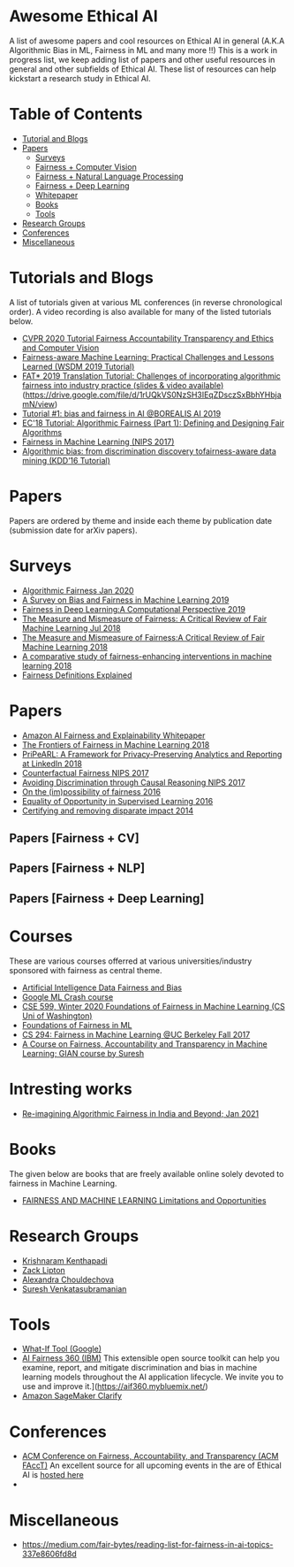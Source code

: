# Awesome Ethical AI
A list of awesome papers and cool resources on Ethical AI in general (A.K.A Algorithmic Bias in ML, Fairness in ML and many more !!)
This is a work in progress list, we keep adding list of papers and other useful resources in general and other subfields of Ethical AI. These list of resources can help kickstart a research study in Ethical AI. 

# Table of Contents

* [Tutorial and Blogs](#tutorials-and-blogs)
* [Papers](#papers)
  * [Surveys](#surveys)
   * [Fairness + Computer Vision](fairness+cv)
   * [Fairness + Natural Language Processing](fairness+nlp)
   * [Fairness + Deep Learning](fairness+dl)
  * [Whitepaper](#whitepaper)
  * [Books](#books)
  * [Tools](#tools)
* [Research Groups](#research-groups)
* [Conferences](#conferences)
* [Miscellaneous](#miscellaneous)
   

# Tutorials and Blogs 
A list of tutorials given at various ML conferences (in reverse chronological order). A video recording is also available for many of the listed tutorials below.

* [CVPR 2020 Tutorial Fairness Accountability Transparency and Ethics and Computer Vision](https://www.youtube.com/watch?v=1giRROXbrF0)
* [Fairness-aware Machine Learning: Practical Challenges and Lessons Learned (WSDM 2019 Tutorial)](https://www.slideshare.net/KrishnaramKenthapadi/fairnessaware-machine-learning-practical-challenges-and-lessons-learned-wsdm-2019-tutorial)
* [FAT* 2019 Translation Tutorial: Challenges of incorporating algorithmic fairness into industry practice (slides & video available)](https://www.youtube.com/watch?v=UicKZv93SOY)(https://drive.google.com/file/d/1rUQkVS0NzSH3IEqZDsczSxBbhYHbjamN/view)
* [Tutorial #1: bias and fairness in AI @BOREALIS AI 2019](https://www.borealisai.com/en/blog/tutorial1-bias-and-fairness-ai/)
* [EC'18 Tutorial: Algorithmic Fairness (Part 1): Defining and Designing Fair Algorithms](https://www.youtube.com/watch?v=GH_uv0g0ZTI)
* [Fairness in Machine Learning (NIPS 2017)](https://mrtz.org/nips17/#/)
* [Algorithmic bias: from discrimination discovery tofairness-aware data mining (KDD’16 Tutorial)](http://www.francescobonchi.com/tutorial-algorithmic-bias.pdf)

# Papers

Papers are ordered by theme and inside each theme by publication date (submission date for arXiv papers).

# Surveys 
* [Algorithmic Fairness Jan 2020](https://arxiv.org/pdf/2001.09784.pdf)
* [A Survey on Bias and Fairness in Machine Learning 2019](https://arxiv.org/pdf/1908.09635.pdf)
* [Fairness in Deep Learning:A Computational Perspective 2019](https://arxiv.org/pdf/1908.08843.pdf)
* [The Measure and Mismeasure of Fairness: A Critical Review of Fair Machine Learning Jul 2018](https://arxiv.org/abs/1808.00023)
* [The Measure and Mismeasure of Fairness:A Critical Review of Fair Machine Learning 2018](https://arxiv.org/pdf/1808.00023.pdf)
* [A comparative study of fairness-enhancing interventions in machine learning 2018](https://arxiv.org/pdf/1802.04422.pdf)
* [Fairness Definitions Explained](https://fairware.cs.umass.edu/papers/Verma.pdf)

# Papers
* [Amazon AI Fairness and Explainability Whitepaper](https://pages.awscloud.com/rs/112-TZM-766/images/Amazon.AI.Fairness.and.Explainability.Whitepaper.pdf)
* [The Frontiers of Fairness in Machine Learning 2018](https://arxiv.org/pdf/1810.08810.pdf)
* [PriPeARL: A Framework for Privacy-Preserving Analytics and Reporting at LinkedIn 2018](https://arxiv.org/abs/1809.07754)
* [Counterfactual Fairness NIPS 2017](https://arxiv.org/pdf/1703.06856.pdf)
* [Avoiding Discrimination through Causal Reasoning NIPS 2017](https://arxiv.org/abs/1706.02744)
* [On the (im)possibility of fairness 2016](https://arxiv.org/pdf/1609.07236.pdf)
* [Equality of Opportunity in Supervised Learning 2016](https://arxiv.org/pdf/1610.02413.pdf)
* [Certifying and removing disparate impact 2014](https://arxiv.org/pdf/1412.3756.pdf)

## Papers [Fairness + CV]

## Papers [Fairness + NLP]

## Papers [Fairness + Deep Learning]

# Courses 
These are various courses offerred at various universities/industry sponsored with fairness as central theme.

* [Artificial Intelligence Data Fairness and Bias ](https://www.coursera.org/learn/ai-data-bias#syllabus)
* [Google ML Crash course](https://developers.google.com/machine-learning/crash-course/fairness/video-lecture)
* [CSE 599, Winter 2020 Foundations of Fairness in Machine Learning (CS Uni of Washington)](https://courses.cs.washington.edu/courses/cse599m/20wi/)
* [Foundations of Fairness in ML](http://jamiemorgenstern.com/teaching/f18-fairml/)
* [CS 294: Fairness in Machine Learning @UC Berkeley Fall 2017](https://fairmlclass.github.io/)
* [A Course on Fairness, Accountability and Transparency in Machine Learning; GIAN course by Suresh](https://geomblog.github.io/fairness/)

# Intresting works
* [Re-imagining Algorithmic Fairness in India and Beyond; Jan 2021](https://arxiv.org/pdf/2101.09995.pdf)

# Books
The given below are books that are freely available online solely devoted to fairness in Machine Learning. 
* [FAIRNESS AND MACHINE LEARNING Limitations and Opportunities](https://fairmlbook.org/pdf/fairmlbook.pdf)

# Research Groups
* [Krishnaram Kenthapadi](http://www-cs-students.stanford.edu/~kngk/)
* [Zack Lipton](http://zacklipton.com/presentations/)
* [Alexandra Chouldechova](http://www.andrew.cmu.edu/user/achoulde/)
* [Suresh Venkatasubramanian](http://www.cs.utah.edu/~suresh/index.html)

# Tools
* [What-If Tool (Google)](https://pair-code.github.io/what-if-tool/)
* [AI Fairness 360 (IBM)](https://aif360.mybluemix.net/) 
 This extensible open source toolkit can help you examine, report, and mitigate discrimination and bias in machine learning models throughout the AI application lifecycle. We invite you to use and improve it.](https://aif360.mybluemix.net/)
* [Amazon SageMaker Clarify](https://aws.amazon.com/sagemaker/clarify/)

# Conferences
* [ACM Conference on Fairness, Accountability, and Transparency (ACM FAccT)](https://facctconference.org/)
  An excellent source for all upcoming events in the are of Ethical AI is [hosted here](https://facctconference.org/network/) 
 *
# Miscellaneous
* https://medium.com/fair-bytes/reading-list-for-fairness-in-ai-topics-337e8606fd8d
